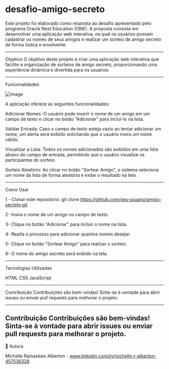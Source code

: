 # desafio-amigo-secreto
Este projeto foi elaborado como resposta ao desafio apresentado pelo programa Oracle Next Education (ONE). A proposta consiste em desenvolver uma aplicação web interativa, na qual os usuários possam cadastrar os nomes de seus amigos e realizar um sorteio de amigo secreto de forma lúdica e envolvente.

-------------------------------------------------------------------------------------------------------------------------------------------------------------------------------------------
Objetivo
O objetivo deste projeto é criar uma aplicação web interativa que facilite a organização de sorteios de amigo secreto, proporcionando uma experiência dinâmica e divertida para os usuários.

---------------------------------------------------------------------------------------------------------------------------------------------------------------------------------------------

Funcionalidades

![image](https://github.com/user-attachments/assets/81476be9-343f-4bcc-8968-21b861197636)


A aplicação oferece as seguintes funcionalidades:

Adicionar Nomes :O usuário pode inserir o nome de um amigo em um campo de texto e clicar no botão "Adicionar" para incluí-lo na lista.

Validar Entrada: Caso o campo de texto esteja vazio ao tentar adicionar um nome, um alerta será exibido solicitando que o usuário insira um nome válido.

Visualizar a Lista: Todos os nomes adicionados são exibidos em uma lista abaixo do campo de entrada, permitindo que o usuário visualize os participantes do sorteio.

Sorteio Aleatório: Ao clicar no botão "Sortear Amigo", o sistema seleciona um nome da lista de forma aleatória e exibe o resultado na tela.

---------------------------------------------------------------------------------------------------------------------------------------------------------------------------------------
Como Usar

1 - Clonar este repositório:
git clone https://github.com/seu-usuario/amigo-secreto.git

2- Insira o nome de um amigo no campo de texto.

3- Clique no botão "Adicionar" para incluir o nome na lista.

4- Repita o processo para adicionar quantos nomes desejar.

5- Clique no botão "Sortear Amigo" para realizar o sorteio.

6- O nome do amigo secreto será exibido na tela.

------------------------------------------------------------------------------------------------------------------------------------------------------------------------------------------

Tecnologias Utilizadas 

HTML
CSS
JavaScript

-------------------------------------------------------------------------------------------------------------------------------------------------------------------------------------------
Contribuição
Contribuições são bem-vindas! Sinta-se à vontade para abrir issues ou enviar pull requests para melhorar o projeto.

---------------------------------------------------------------------------------------------------------------------------------------------------------------------------------------------
 Contribuição
Contribuições são bem-vindas! Sinta-se à vontade para abrir issues ou enviar pull requests para melhorar o projeto.
---------------------------------------------------------------------------------------------------------------------------------------------------------------------------------------------
👥 Autora

Michelle Ramaskais Alberton - www.linkedin.com/in/michelle-r-alberton-457536328


